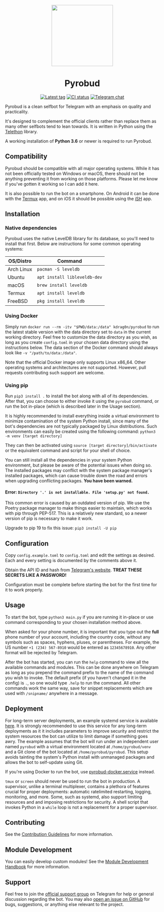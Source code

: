<p align="center">
    <img width="200" height="200" src="https://raw.githubusercontent.com/kdrag0n/pyrobud/master/assets/logo.png">
</p>

<h1 align="center">Pyrobud</h1>

<p align="center">
    <a href="https://github.com/kdrag0n/pyrobud/releases"><img src="https://img.shields.io/github/v/tag/kdrag0n/pyrobud?sort=semver" alt="Latest tag"></a>
    <a href="https://github.com/kdrag0n/pyrobud/actions?query=workflow%3A%22Build+%26+publish+Docker+image%22"><img src="https://img.shields.io/github/workflow/status/kdrag0n/pyrobud/Build%20%26%20publish%20Docker%20image" alt="CI status"></a>
    <a href="https://t.me/pyrobud"><img src="https://img.shields.io/badge/chat-on%20telegram-blueviolet" alt="Telegram chat"></a>
</p>

Pyrobud is a clean selfbot for Telegram with an emphasis on quality and
practicality.

It's designed to complement the official clients rather than replace them as
many other selfbots tend to lean towards. It is written in Python using
the [Telethon](https://github.com/LonamiWebs/Telethon) library.

A working installation of **Python 3.6** or newer is required to run Pyrobud.

## Compatibility

Pyrobud should be compatible with all major operating systems. While it has not
been officially tested on Windows or macOS, there should not be anything
preventing it from working on those platforms. Please let me know if you've
gotten it working so I can add it here.

It is also possible to run the bot on a smartphone. On Android it can be done
with the [Termux](https://wiki.termux.com/wiki/Main_Page) app, and on iOS it
should be possible using the [iSH](https://ish.app/) app.

## Installation

### Native dependencies

Pyrobud uses the native LevelDB library for its database, so you'll need to
install that first. Below are instructions for some common operating systems:

| OS/Distro    | Command                      |
| ------------ | ---------------------------- |
| Arch Linux   | `pacman -S leveldb`          |
| Ubuntu       | `apt install libleveldb-dev` |
| macOS        | `brew install leveldb`       |
| Termux       | `apt install leveldb`        |
| FreeBSD      | `pkg install leveldb`        |

### Using Docker

Simply run `docker run --rm -itv "$PWD/data:/data" kdrag0n/pyrobud` to run the
latest stable version with the data directory set to `data` in the current
working directory. Feel free to customize the data directory as you wish, as
long as you create `config.toml` in your chosen data directory using the
instructions below. The data section of the Docker command should always look
like `-v "/path/to/data:/data"`.

Note that the official Docker image only supports Linux x86_64. Other operating
systems and architectures are not supported. However, pull requests contributing
such support are welcome.

### Using pip

Run `pip3 install .` to install the bot along with all of its dependencies. After
that, you can choose to either invoke it using the `pyrobud` command, or run the bot
in-place (which is described later in the Usage section).

It is highly recommended to install everything inside a virtual environment to
minimize contamination of the system Python install, since many of the bot's
dependencies are not typically packaged by Linux distributions. Such environments
can easily be created using the following command: `python3 -m venv [target directory]`

They can then be activated using `source [target directory]/bin/activate` or the
equivalent command and script for your shell of choice.

You can still install all the dependencies in your system Python environment,
but please be aware of the potential issues when doing so. The installed packages
may conflict with the system package manager's installed packages, which can
cause trouble down the road and errors when upgrading conflicting packages.
**You have been warned.**

#### Error: `Directory '.' is not installable. File 'setup.py' not found.`

This common error is caused by an outdated version of pip. We use the Poetry
package manager to make things easier to maintain, which works with pip through
PEP-517. This is a relatively new standard, so a newer version of pip is necessary
to make it work.

Upgrade to pip 19 to fix this issue: `pip3 install -U pip`

## Configuration

Copy `config.example.toml` to `config.toml` and edit the settings as desired.
Each and every setting is documented by the comments above it.

Obtain the API ID and hash from [Telegram's website](https://my.telegram.org/apps).
**TREAT THESE SECRETS LIKE A PASSWORD!**

Configuration must be complete before starting the bot for the first time for it
to work properly.

## Usage

To start the bot, type `python3 main.py` if you are running it in-place or use
command corresponding to your chosen installation method above.

When asked for your phone number, it is important that you type out the **full**
phone number of your account, including the country code, without any symbols
such as spaces, hyphens, pluses, or parentheses. For example, the US number
`+1 (234) 567-8910` would be entered as `12345678910`. Any other format will be
rejected by Telegram.

After the bot has started, you can run the `help` command to view all the
available commands and modules. This can be done anywhere on Telegram as long as
you prepend the command prefix to the name of the command you wish to invoke.
The default prefix (if you haven't changed it in the config) is `.`, so one
would type `.help` to run the command. All other commands work the same way,
save for snippet replacements which are used with `/snipname/` anywhere in a
message.

## Deployment

For long-term server deployments, an example systemd service is available
[here](https://github.com/kdrag0n/pyrobud/blob/master/systemd/pyrobud.service).
It is strongly recommended to use this service for any long-term deployments as
it it includes parameters to improve security and restrict the system resources
the bot can utilize to limit damage if something goes awry. The example assumes
that the bot will run under an independent user named `pyrobud` with a virtual
environment located at `/home/pyrobud/venv` and a Git clone of the bot located
at `/home/pyrobud/pyrobud`. This setup avoids tainting the system's Python install
with unmanaged packages and allows the bot to self-update using Git.

If you're using Docker to run the bot, use [pyrobud-docker.service](https://github.com/kdrag0n/pyrobud/blob/master/systemd/pyrobud-docker.service)
instead.

`tmux` or `screen` should never be used to run the bot in production. A supervisor,
unlike a terminal multiplexer, contains a plethora of features crucial for proper
deployments: automatic ratelimited restarting, logging, monitoring, and more. Some,
such as systemd, also support limiting resources and and imposing restrictions for
security. A shell script that invokes Python in a `while` loop is not a replacement
for a proper supervisor.

## Contributing

See the [Contribution Guidelines](https://github.com/kdrag0n/pyrobud/blob/master/CONTRIBUTING.md)
for more information.

## Module Development

You can easily develop custom modules! See the
[Module Development Handbook](https://github.com/kdrag0n/pyrobud/blob/master/DEVELOPMENT.md)
for more information.

## Support

Feel free to join the [official support group](https://t.me/pyrobud) on Telegram
for help or general discussion regarding the bot. You may also
[open an issue on GitHub](https://github.com/pyrobud/pyrobud/issues) for bugs,
suggestions, or anything else relevant to the project.
